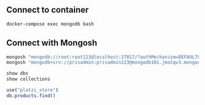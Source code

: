## Connect to container 

```sh
docker-compose exec mongodb bash 
```

## Connect with Mongosh

```sh
mongosh "mongodb://root:root123@localhost:27017/?authMechanism=DEFAULT&tls=false"
mongosh "mongodb+srv://prisadmin:prisadmin123@mongodb101.jmalqv3.mongodb.net/test"
```

```sh
show dbs
show collections
```

```sh
use("platzi_store")
db.products.find()
```